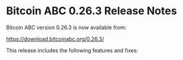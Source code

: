 # Bitcoin ABC 0.26.3 Release Notes

Bitcoin ABC version 0.26.3 is now available from:

  <https://download.bitcoinabc.org/0.26.3/>

This release includes the following features and fixes:
